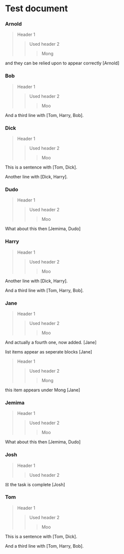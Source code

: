 # Test document

### Arnold

> Header 1
>> Used header 2
>>> Mong

and they can be relied upon to appear correctly \[Arnold\]

### Bob

> Header 1
>> Used header 2
>>> Moo

And a third line with \[Tom, Harry, Bob\].

### Dick

> Header 1
>> Used header 2
>>> Moo

This is a sentence with \[Tom, Dick\].

Another line with \[Dick, Harry\].

### Dudo

> Header 1
>> Used header 2
>>> Moo

What about this then \[Jemima, Dudo\]

### Harry

> Header 1
>> Used header 2
>>> Moo

Another line with \[Dick, Harry\].

And a third line with \[Tom, Harry, Bob\].

### Jane

> Header 1
>> Used header 2
>>> Moo

And actually a fourth one, now added. \[Jane\]

list items appear as seperate blocks \[Jane\]

> Header 1
>> Used header 2
>>> Mong

this item appears under Mong \[Jane\]

### Jemima

> Header 1
>> Used header 2
>>> Moo

What about this then \[Jemima, Dudo\]

### Josh

> Header 1
>> Used header 2

☒ the task is complete \[Josh\]

### Tom

> Header 1
>> Used header 2
>>> Moo

This is a sentence with \[Tom, Dick\].

And a third line with \[Tom, Harry, Bob\].

